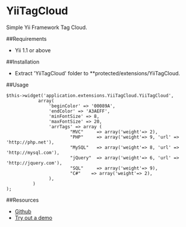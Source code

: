 YiiTagCloud
===========

Simple Yii Framework Tag Cloud.


##Requirements
- Yii 1.1 or above

##Installation

- Extract 'YiiTagCloud' folder to **protected/extensions/YiiTagCloud.

##Usage

~~~
$this->widget('application.extensions.YiiTagCloud.YiiTagCloud', 
            array(
                'beginColor' => '00089A',
                'endColor' => 'A3AEFF',
                'minFontSize' => 8,
                'maxFontSize' => 20,
                'arrTags' => array (
                        "MVC"     => array('weight'=> 2),
                        "PHP"     => array('weight'=> 9, 'url' => 'http://php.net'),
                        "MySQL"   => array('weight'=> 8, 'url' => 'http://mysql.com'),
                        "jQuery"  => array('weight'=> 6, 'url' => 'http://jquery.com'),
                        "SQL"     => array('weight'=> 9),
                        "C#"    => array('weight'=> 2),
                ),
          )
);
~~~

##Resources
 * [Github](https://github.com/EvandroSwk/YiiTagCloud)
 * [Try out a demo](http://www.evandroswk.com/index.php/projetos/tagCloud)